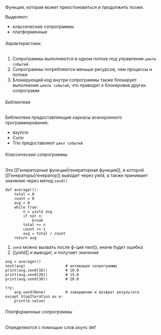 
Функция, которая может приостоновиться и продолжить позже.

Выделяют:
- классические сопрограммы
- платформенные

###### Характеристики:
1) Сопрограммы выполняются в одном потоке под управления `цикла событий`.
2) Сопрограммы потребляются меньше ресурсов, чем процессы и потоки
3) Блокирующий код внутри сопрограммы также блокирует выполнение `цикла событий`, что приводит к блокировке других сопрограмм

###### Библиотеки
Библиотеки предоставляющие каркасы асинхронного программирования:
- asyncio
- Curio
- Trio
предоставляют `цикл событий`


###### Классические сопрограммы
Это [[Генераторные функции|генераторная функция]], в которой [[Генераторы|генератор]] выводит через yield, а также принимает значения через метод `send()`


```
def averager():  
    total = 0  
    count = 0  
    avg = 0  
    while True:  
        n = yield avg  
        if not n:  
            break  
        total += n  
        count += 1  
        avg = total / count  
    return avg
```

1) `send` можно вызвать после ф-ция next(), иначе будет ошибка
2) [[yield]] и выводит, и получает значения

```
avg = averager()  
next(avg)                  # активация сопрограммы  
print(avg.send(10))        # 10.0  
print(avg.send(20))        # 15.0  
print(avg.send(30))        # 20.0  
  
try:  
    avg.send(None)         # завершение и возврат результата  
except StopIteration as e:  
    print(e.value)
```


###### Платформенные сопрограммы
Определяются с помощью слов async def
